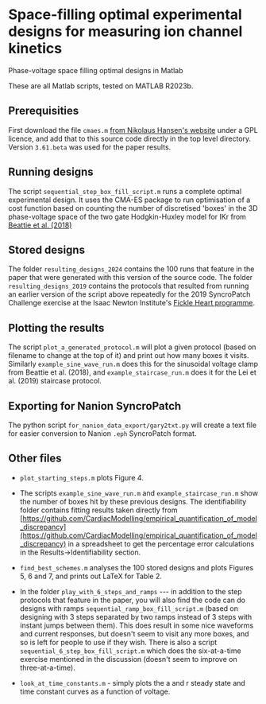 # Space-filling optimal experimental designs for measuring ion channel kinetics
Phase-voltage space filling optimal designs in Matlab

These are all Matlab scripts, tested on MATLAB R2023b.

## Prerequisities

First download the file `cmaes.m` [from Nikolaus Hansen's website](https://cma-es.github.io/cmaes.m) under a GPL licence, and add that to this source code directly in the top level directory. Version `3.61.beta` was used for the paper results.

## Running designs

The script `sequential_step_box_fill_script.m` runs a complete optimal experimental design. It uses the CMA-ES package to run optimisation of a cost function based on counting the number of discretised 'boxes' in the 3D phase-voltage space of the two gate Hodgkin-Huxley model for IKr from [Beattie et al. (2018)](https://doi.org/10.1113/JP275733)

## Stored designs

The folder `resulting_designs_2024` contains the 100 runs that feature in the paper that were generated with this version of the source code. 
The folder `resulting_designs_2019` contains the protocols that resulted from running an earlier version of the script above repeatedly for the 2019 SyncroPatch Challenge exercise at the Isaac Newton Institute's [Fickle Heart programme](https://www.newton.ac.uk/event/fht/).

## Plotting the results

The script `plot_a_generated_protocol.m` will plot a given protocol (based on filename to change at the top of it) and print out how many boxes it visits. Similarly `example_sine_wave_run.m` does this for the sinusoidal voltage clamp from Beattie et al. (2018), and `example_staircase_run.m` does it for the Lei et al. (2019) staircase protocol.

## Exporting for Nanion SyncroPatch

The python script `for_nanion_data_export/gary2txt.py` will create a text file for easier conversion to Nanion `.eph` SyncroPatch format. 

## Other files 

 * `plot_starting_steps.m` plots Figure 4.

 * The scripts `example_sine_wave_run.m` and `example_staircase_run.m` show the number of boxes hit by these previous designs. The identifiability folder contains fitting results taken directly from [https://github.com/CardiacModelling/empirical_quantification_of_model_discrepancy](https://github.com/CardiacModelling/empirical_quantification_of_model_discrepancy) 
in a spreadsheet to get the percentage error calculations in the Results->Identifiability section.

 * `find_best_schemes.m` analyses the 100 stored designs and plots Figures 5, 6 and 7, and prints out LaTeX for Table 2.

 * In the folder `play_with_6_steps_and_ramps` --- in addition to the step protocols that feature in the paper, you will also find the code can do designs with ramps `sequential_ramp_box_fill_script.m` (based on designing with 3 steps separated by two ramps instead of 3 steps with instant jumps between them). This does result in some nice waveforms and current responses, but doesn't seem to visit any more boxes, and so is left for people to use if they wish. There is also a script `sequential_6_step_box_fill_script.m` which does the six-at-a-time exercise mentioned in the discussion (doesn't seem to improve on three-at-a-time).

 * `look_at_time_constants.m` - simply plots the a and r steady state and time constant curves as a function of voltage.
